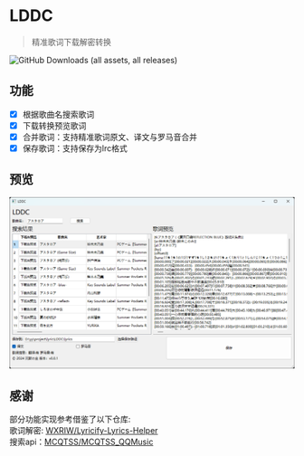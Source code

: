 # LDDC

> 精准歌词下载解密转换

![GitHub Downloads (all assets, all releases)](https://img.shields.io/github/downloads/chenmozhijin/LDDC/total)

## 功能

- [x] 根据歌曲名搜索歌词
- [x] 下载转换预览歌词
- [x] 合并歌词：支持精准歌词原文、译文与罗马音合并
- [x] 保存歌词：支持保存为lrc格式

## 预览

![image](img/1.png)

## 感谢

部分功能实现参考借鉴了以下仓库:  
歌词解密: [WXRIW/Lyricify-Lyrics-Helper](https://github.com/WXRIW/Lyricify-Lyrics-Helper)  
搜索api：[MCQTSS/MCQTSS_QQMusic](https://github.com/MCQTSS/MCQTSS_QQMusic)
